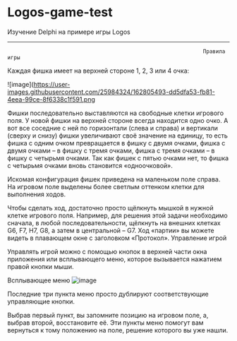 # Logos-game-test
Изучение Delphi на примере игры Logos


_____________________________________________________________________________________________________________________________
                                                                  Правила игры

Каждая фишка имеет на верхней стороне 1, 2, 3 или 4 очка:

![image](https://user-images.githubusercontent.com/25984324/162805493-dd5dfa53-fb81-4eea-99ce-8f6338c1f591.png

Фишки последовательно выставляются на свободные клетки игрового поля. У новой фишки на верхней стороне всегда находится одно очко. А вот все соседние с ней по горизонтали (слева и справа) и вертикали (сверху и снизу) фишки увеличивают своё значение на единицу, то есть фишка с одним очком превращается в фишку с двумя очками, фишка с двумя очками – в фишку с тремя очками, фишка с тремя очками – в фишку с четырьмя очками. Так как фишек с пятью очками нет, то фишка с четырьмя очками вновь становится «одноочковой».

Искомая конфигурация фишек приведена на маленьком поле справа. На игровом поле выделены более светлым оттенком клетки для выполнения ходов.

Чтобы сделать ход, достаточно просто щёлкнуть мышкой в нужной клетке игрового поля. Например, для решения этой задачи необходимо сначала, в любой последовательности, щёлкнуть на внешних клетках G6, F7, H7, G8, а затем в центральной – G7. Ход «партии» вы можете видеть в плавающем окне с заголовком «Протокол».
Управление игрой

Управлять игрой можно с помощью кнопок в верхней части окна приложения или всплывающего меню, которое вызывается нажатием правой кнопки мыши.

Всплывающее меню
![image](https://user-images.githubusercontent.com/25984324/162805588-ae7f39d3-262e-445c-91d1-f076d3119f76.png)

Последние три пункта меню просто дублируют соответствующие управляющие кнопки.

Выбрав первый пункт, вы запомните позицию на игровом поле, а, выбрав второй, восстановите её. Эти пункты меню помогут вам вернуться к тому положению на поле, решение которого вы уже нашли.
